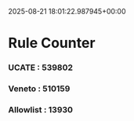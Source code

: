 2025-08-21 18:01:22.987945+00:00
# Rule Counter 
 ### UCATE : 539802

 ### Veneto : 510159

 ### Allowlist : 13930